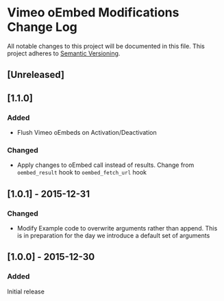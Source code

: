 # Vimeo oEmbed Modifications Change Log

All notable changes to this project will be documented in this file.
This project adheres to [Semantic Versioning](http://semver.org/).

## [Unreleased]

## [1.1.0]
### Added
- Flush Vimeo oEmbeds on Activation/Deactivation
### Changed
- Apply changes to oEmbed call instead of results. Change from `oembed_result`
hook to `oembed_fetch_url` hook

## [1.0.1] - 2015-12-31
### Changed
- Modify Example code to overwrite arguments rather than append. This is in
preparation for the day we introduce a default set of arguments

## [1.0.0] - 2015-12-30
### Added
Initial release
